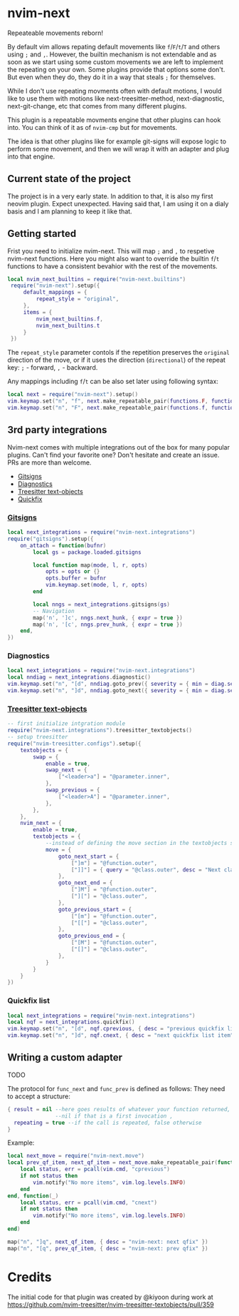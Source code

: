 # nvim-next

Repeateable movements reborn!

By default vim allows repating default movements like `f`/`F`/`t`/`T` and others using `;` and `,`.
However, the builtin mechanism is not extendable and as soon as we start using some custom movements we are left to implement
the repeating on your own. Some plugins provide that options some don't. But even when they do,
they do it in a way that steals `;` for themselves.

While I don't use repeating movments often with default motions,
I would like to use them with motions like next-treesitter-method, next-diagnostic, next-git-change, etc that comes from many different plugins.

This plugin is a repeatable movments engine that other plugins can hook into.
You can think of it as of `nvim-cmp` but for movements.

The idea is that other plugins like for example git-signs will expose logic to perform some movement,
and then we will wrap it with an adapter and plug into that engine.

## Current state of the project

The project is in a very early state. In addition to that, it is also my first neovim plugin. Expect unexpected. Having said that, I am using it on a dialy basis and I am planning to keep it like that.

## Getting started

Frist you need to initialize nvim-next. This will map `;` and `,` to respetive nvim-next functions. Here you might also want to override the builtin `f`/`t` functions to have a consistent bevahior with the rest of the movements.

```lua
local nvim_next_builtins = require("nvim-next.builtins")
 require("nvim-next").setup({
     default_mappings = {
         repeat_style = "original",
     },
     items = {
         nvim_next_builtins.f,
         nvim_next_builtins.t
     }
 })
```

The `repeat_style` parameter contols if the repetition preserves the `original` direction of the move, or if it uses the direction (`directional`) of the repeat key: `;` - forward, `,` - backward.

Any mappings including `f`/`t` can be also set later using following syntax:

```lua
local next = require("nvim-next").setup()
vim.keymap.set("n", "f", next.make_repeatable_pair(functions.F, functions.f)) -- (prev, next)
vim.keymap.set("n", "F", next.make_repeatable_pair(functions.f, functions.F))
```

## 3rd party integrations

Nvim-next comes with multiple integrations out of the box for many popular plugins. Can't find your favorite one? Don't hesitate and create an issue. PRs are more than welcome.

- [Gitsigns](#gitsigns)
- [Diagnostics](#diagnostics)
- [Treesitter text-objects](#treesitter-text-objects)
- [Quickfix](#quickfix-list)

### [Gitsigns](https://github.com/lewis6991/gitsigns.nvim)

```lua
local next_integrations = require("nvim-next.integrations")
require("gitsigns").setup({
    on_attach = function(bufnr)
        local gs = package.loaded.gitsigns

        local function map(mode, l, r, opts)
            opts = opts or {}
            opts.buffer = bufnr
            vim.keymap.set(mode, l, r, opts)
        end

        local nngs = next_integrations.gitsigns(gs)
        -- Navigation
        map('n', ']c', nngs.next_hunk, { expr = true })
        map('n', '[c', nngs.prev_hunk, { expr = true })
    end,
})
```

### Diagnostics

```lua
local next_integrations = require("nvim-next.integrations")
local nndiag = next_integrations.diagnostic()
vim.keymap.set("n", "[d", nndiag.goto_prev({ severity = { min = diag.severity.WARN } }), { desc = "previous diagnostic" })
vim.keymap.set("n", "]d", nndiag.goto_next({ severity = { min = diag.severity.WARN } }), { desc = "next diagnostic" })
```

### [Treesitter text-objects](https://github.com/nvim-treesitter/nvim-treesitter-textobjects)

```lua
-- first initialize intgration module
require("nvim-next.integrations").treesitter_textobjects()
-- setup treesitter
require("nvim-treesitter.configs").setup({
    textobjects = {
        swap = {
            enable = true,
            swap_next = {
                ["<leader>a"] = "@parameter.inner",
            },
            swap_previous = {
                ["<leader>A"] = "@parameter.inner",
            },
        },
    },
    nvim_next = {
        enable = true,
        textobjects = {
            --instead of defining the move section in the textobjects scope we move it under nvim_next
            move = {
                goto_next_start = {
                    ["]m"] = "@function.outer",
                    ["]]"] = { query = "@class.outer", desc = "Next class start" },
                },
                goto_next_end = {
                    ["]M"] = "@function.outer",
                    ["]["] = "@class.outer",
                },
                goto_previous_start = {
                    ["[m"] = "@function.outer",
                    ["[["] = "@class.outer",
                },
                goto_previous_end = {
                    ["[M"] = "@function.outer",
                    ["[]"] = "@class.outer",
                },
            }
        }
    }
})
```

### Quickfix list

```lua
local next_integrations = require("nvim-next.integrations")
local nqf = next_integrations.quickfix()
vim.keymap.set("n", "[d", nqf.cprevious, { desc = "previous quickfix list item" })
vim.keymap.set("n", "]d", nqf.cnext, { desc = "next quickfix list item" })
```

## Writing a custom adapter

TODO

The protocol for `func_next` and `func_prev` is defined as follows:
They need to accept a structure:

```lua
{ result = nil --here goes results of whatever your function returned,
               --nil if that is a first invocation ,
  repeating = true --if the call is repeated, false otherwise
}
```

Example:

```lua
local next_move = require("nvim-next.move")
local prev_qf_item, next_qf_item = next_move.make_repeatable_pair(function(_)
    local status, err = pcall(vim.cmd, "cprevious")
    if not status then
        vim.notify("No more items", vim.log.levels.INFO)
    end
end, function(_)
    local status, err = pcall(vim.cmd, "cnext")
    if not status then
        vim.notify("No more items", vim.log.levels.INFO)
    end
end)

map("n", "]q", next_qf_item, { desc = "nvim-next: next qfix" })
map("n", "[q", prev_qf_item, { desc = "nvim-next: prev qfix" })
```

# Credits

The initial code for that plugin was created by @kiyoon during work at https://github.com/nvim-treesitter/nvim-treesitter-textobjects/pull/359
